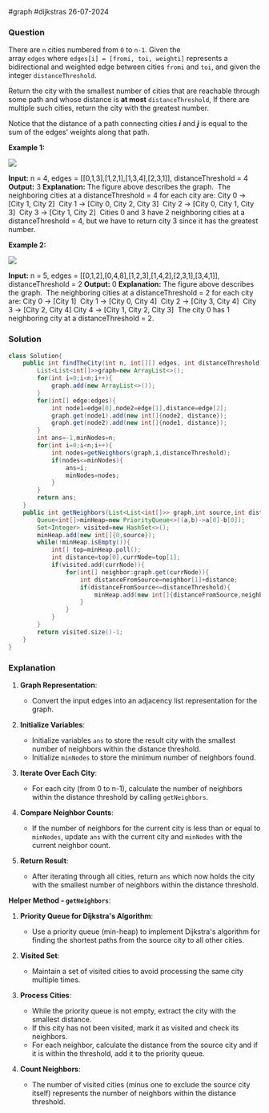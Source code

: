 #graph #dijkstras
26-07-2024
### Question
There are `n` cities numbered from `0` to `n-1`. Given the array `edges` where `edges[i] = [fromi, toi, weighti]` represents a bidirectional and weighted edge between cities `fromi` and `toi`, and given the integer `distanceThreshold`.

Return the city with the smallest number of cities that are reachable through some path and whose distance is **at most** `distanceThreshold`, If there are multiple such cities, return the city with the greatest number.

Notice that the distance of a path connecting cities _**i**_ and _**j**_ is equal to the sum of the edges' weights along that path.

**Example 1:**

![](https://assets.leetcode.com/uploads/2020/01/16/find_the_city_01.png)

**Input:** n = 4, edges = [[0,1,3],[1,2,1],[1,3,4],[2,3,1]], distanceThreshold = 4
**Output:** 3
**Explanation:** The figure above describes the graph. 
The neighboring cities at a distanceThreshold = 4 for each city are:
City 0 -> [City 1, City 2] 
City 1 -> [City 0, City 2, City 3] 
City 2 -> [City 0, City 1, City 3] 
City 3 -> [City 1, City 2] 
Cities 0 and 3 have 2 neighboring cities at a distanceThreshold = 4, but we have to return city 3 since it has the greatest number.

**Example 2:**

![](https://assets.leetcode.com/uploads/2020/01/16/find_the_city_02.png)

**Input:** n = 5, edges = [[0,1,2],[0,4,8],[1,2,3],[1,4,2],[2,3,1],[3,4,1]], distanceThreshold = 2
**Output:** 0
**Explanation:** The figure above describes the graph. 
The neighboring cities at a distanceThreshold = 2 for each city are:
City 0 -> [City 1] 
City 1 -> [City 0, City 4] 
City 2 -> [City 3, City 4] 
City 3 -> [City 2, City 4]
City 4 -> [City 1, City 2, City 3] 
The city 0 has 1 neighboring city at a distanceThreshold = 2.

### Solution
```java
class Solution{
	public int findTheCity(int n, int[][] edges, int distanceThreshold) {  
	    List<List<int[]>>graph=new ArrayList<>();  
	    for(int i=0;i<n;i++){  
	        graph.add(new ArrayList<>());  
	    }  
	    for(int[] edge:edges){  
	        int node1=edge[0],node2=edge[1],distance=edge[2];  
	        graph.get(node1).add(new int[]{node2, distance});  
	        graph.get(node2).add(new int[]{node1, distance});  
	    }  
	    int ans=-1,minNodes=n;  
	    for(int i=0;i<n;i++){  
	        int nodes=getNeighbors(graph,i,distanceThreshold);  
	        if(nodes<=minNodes){  
	            ans=i;  
	            minNodes=nodes;  
	        }  
	    }  
	    return ans;  
	}  
	public int getNeighbors(List<List<int[]>> graph,int source,int distanceThreshold){  
	    Queue<int[]>minHeap=new PriorityQueue<>((a,b)->a[0]-b[0]);  
	    Set<Integer> visited=new HashSet<>();  
	    minHeap.add(new int[]{0,source});  
	    while(!minHeap.isEmpty()){  
	        int[] top=minHeap.poll();  
	        int distance=top[0],currNode=top[1];  
	        if(visited.add(currNode)){  
	            for(int[] neighbor:graph.get(currNode)){  
	                int distanceFromSource=neighbor[1]+distance;  
	                if(distanceFromSource<=distanceThreshold){  
	                    minHeap.add(new int[]{distanceFromSource,neighbor[0]});  
	                }  
	            }  
	        }  
	    }  
	    return visited.size()-1;  
	}
}
```

### Explanation
1. **Graph Representation**:
    
    - Convert the input edges into an adjacency list representation for the graph.
2. **Initialize Variables**:
    
    - Initialize variables `ans` to store the result city with the smallest number of neighbors within the distance threshold.
    - Initialize `minNodes` to store the minimum number of neighbors found.
3. **Iterate Over Each City**:
    
    - For each city (from 0 to n-1), calculate the number of neighbors within the distance threshold by calling `getNeighbors`.
4. **Compare Neighbor Counts**:
    
    - If the number of neighbors for the current city is less than or equal to `minNodes`, update `ans` with the current city and `minNodes` with the current neighbor count.
5. **Return Result**:
    
    - After iterating through all cities, return `ans` which now holds the city with the smallest number of neighbors within the distance threshold.

**Helper Method - `getNeighbors`**:

1. **Priority Queue for Dijkstra's Algorithm**:
    
    - Use a priority queue (min-heap) to implement Dijkstra's algorithm for finding the shortest paths from the source city to all other cities.
2. **Visited Set**:
    
    - Maintain a set of visited cities to avoid processing the same city multiple times.
3. **Process Cities**:
    
    - While the priority queue is not empty, extract the city with the smallest distance.
    - If this city has not been visited, mark it as visited and check its neighbors.
    - For each neighbor, calculate the distance from the source city and if it is within the threshold, add it to the priority queue.
4. **Count Neighbors**:
    
    - The number of visited cities (minus one to exclude the source city itself) represents the number of neighbors within the distance threshold.
